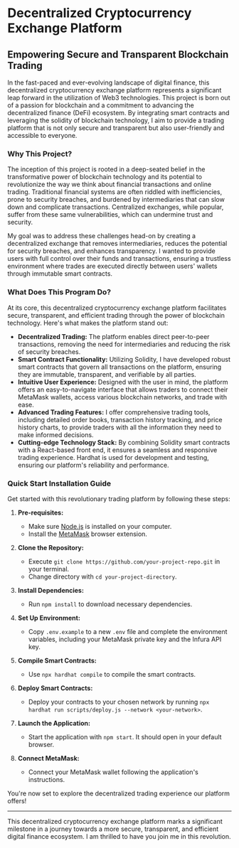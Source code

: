 # Decentralized Cryptocurrency Exchange Platform

## Empowering Secure and Transparent Blockchain Trading

In the fast-paced and ever-evolving landscape of digital finance, this decentralized cryptocurrency exchange platform represents a significant leap forward in the utilization of Web3 technologies. This project is born out of a passion for blockchain and a commitment to advancing the decentralized finance (DeFi) ecosystem. By integrating smart contracts and leveraging the solidity of blockchain technology, I aim to provide a trading platform that is not only secure and transparent but also user-friendly and accessible to everyone.

### Why This Project?

The inception of this project is rooted in a deep-seated belief in the transformative power of blockchain technology and its potential to revolutionize the way we think about financial transactions and online trading. Traditional financial systems are often riddled with inefficiencies, prone to security breaches, and burdened by intermediaries that can slow down and complicate transactions. Centralized exchanges, while popular, suffer from these same vulnerabilities, which can undermine trust and security.

My goal was to address these challenges head-on by creating a decentralized exchange that removes intermediaries, reduces the potential for security breaches, and enhances transparency. I wanted to provide users with full control over their funds and transactions, ensuring a trustless environment where trades are executed directly between users' wallets through immutable smart contracts.

### What Does This Program Do?

At its core, this decentralized cryptocurrency exchange platform facilitates secure, transparent, and efficient trading through the power of blockchain technology. Here's what makes the platform stand out:

- **Decentralized Trading:** The platform enables direct peer-to-peer transactions, removing the need for intermediaries and reducing the risk of security breaches.
- **Smart Contract Functionality:** Utilizing Solidity, I have developed robust smart contracts that govern all transactions on the platform, ensuring they are immutable, transparent, and verifiable by all parties.
- **Intuitive User Experience:** Designed with the user in mind, the platform offers an easy-to-navigate interface that allows traders to connect their MetaMask wallets, access various blockchain networks, and trade with ease.
- **Advanced Trading Features:** I offer comprehensive trading tools, including detailed order books, transaction history tracking, and price history charts, to provide traders with all the information they need to make informed decisions.
- **Cutting-edge Technology Stack:** By combining Solidity smart contracts with a React-based front end, it ensures a seamless and responsive trading experience. Hardhat is used for development and testing, ensuring our platform's reliability and performance.

### Quick Start Installation Guide

Get started with this revolutionary trading platform by following these steps:

1. **Pre-requisites:**
   - Make sure [Node.js](https://nodejs.org/) is installed on your computer.
   - Install the [MetaMask](https://metamask.io/) browser extension.

2. **Clone the Repository:**
   - Execute `git clone https://github.com/your-project-repo.git` in your terminal.
   - Change directory with `cd your-project-directory`.

3. **Install Dependencies:**
   - Run `npm install` to download necessary dependencies.

4. **Set Up Environment:**
   - Copy `.env.example` to a new `.env` file and complete the environment variables, including your MetaMask private key and the Infura API key.

5. **Compile Smart Contracts:**
   - Use `npx hardhat compile` to compile the smart contracts.

6. **Deploy Smart Contracts:**
   - Deploy your contracts to your chosen network by running `npx hardhat run scripts/deploy.js --network <your-network>`.

7. **Launch the Application:**
   - Start the application with `npm start`. It should open in your default browser.

8. **Connect MetaMask:**
   - Connect your MetaMask wallet following the application's instructions.

You're now set to explore the decentralized trading experience our platform offers!

---

This decentralized cryptocurrency exchange platform marks a significant milestone in a journey towards a more secure, transparent, and efficient digital finance ecosystem. I am thrilled to have you join me in this revolution.






